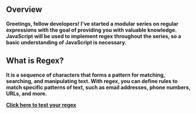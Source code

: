 ## Overview
<b>Greetings, fellow developers! I've started a modular series on regular expressions with the goal of providing you with valuable knowledge. JavaScript will be used to implement regex throughout the series, so a basic understanding of JavaScript is necessary.</b>

## What is Regex?
<p><b>It is a sequence of characters that forms a pattern for matching, searching, and manipulating text. With regex, you can define rules to match specific patterns of text, such as email addresses, phone numbers, URLs, and more.</b></p>

<a href="https://regexr.com"><b>Click here to test your regex</b></a>
